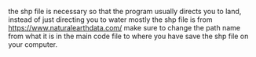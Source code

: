 the shp file is necessary so that the program usually directs you to land, instead of just directing you to water mostly
the shp file is from https://www.naturalearthdata.com/
make sure to change the path name from what it is in the main code file to where you have save the shp file on your computer.
